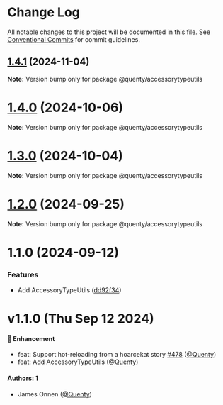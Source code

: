 # Change Log

All notable changes to this project will be documented in this file.
See [Conventional Commits](https://conventionalcommits.org) for commit guidelines.

## [1.4.1](https://github.com/Quenty/NevermoreEngine/compare/@quenty/accessorytypeutils@1.4.0...@quenty/accessorytypeutils@1.4.1) (2024-11-04)

**Note:** Version bump only for package @quenty/accessorytypeutils





# [1.4.0](https://github.com/Quenty/NevermoreEngine/compare/@quenty/accessorytypeutils@1.3.0...@quenty/accessorytypeutils@1.4.0) (2024-10-06)

**Note:** Version bump only for package @quenty/accessorytypeutils





# [1.3.0](https://github.com/Quenty/NevermoreEngine/compare/@quenty/accessorytypeutils@1.2.0...@quenty/accessorytypeutils@1.3.0) (2024-10-04)

**Note:** Version bump only for package @quenty/accessorytypeutils





# [1.2.0](https://github.com/Quenty/NevermoreEngine/compare/@quenty/accessorytypeutils@1.1.0...@quenty/accessorytypeutils@1.2.0) (2024-09-25)

**Note:** Version bump only for package @quenty/accessorytypeutils





# 1.1.0 (2024-09-12)


### Features

* Add AccessoryTypeUtils ([dd92f34](https://github.com/Quenty/NevermoreEngine/commit/dd92f349d0331a92921046cdb3e446dad8052f10))





# v1.1.0 (Thu Sep 12 2024)

#### 🚀 Enhancement

- feat: Support hot-reloading from a hoarcekat story [#478](https://github.com/Quenty/NevermoreEngine/pull/478) ([@Quenty](https://github.com/Quenty))
- feat: Add AccessoryTypeUtils ([@Quenty](https://github.com/Quenty))

#### Authors: 1

- James Onnen ([@Quenty](https://github.com/Quenty))
